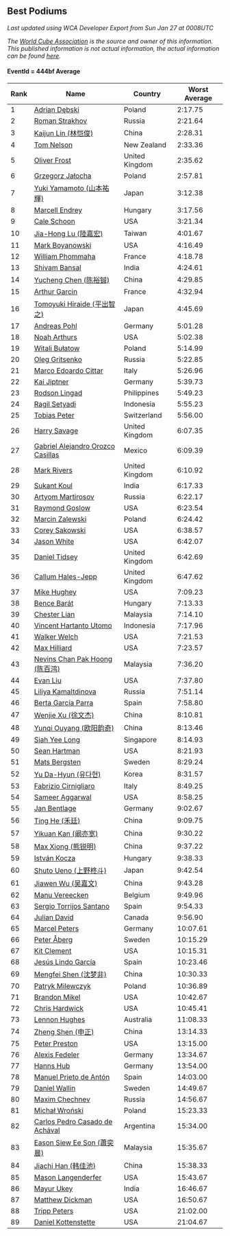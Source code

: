 ## Best Podiums

*Last updated using WCA Developer Export from Sun Jan 27 at 0008UTC*

*The [World Cube Association](https://www.worldcubeassociation.org) is the source and owner of this information. This published information is not actual information, the actual information can be found [here](https://www.worldcubeassociation.org/results).*

#### EventId = 444bf Average

|Rank|Name|Country|Worst Average|  
|--|--|--|--|  
|1|[Adrian Dębski](https://www.worldcubeassociation.org/persons/2017DEBS01)|Poland|2:17.75|  
|2|[Roman Strakhov](https://www.worldcubeassociation.org/persons/2012STRA02)|Russia|2:21.64|  
|3|[Kaijun Lin (林恺俊)](https://www.worldcubeassociation.org/persons/2013LINK01)|China|2:28.31|  
|4|[Tom Nelson](https://www.worldcubeassociation.org/persons/2013NELS01)|New Zealand|2:33.36|  
|5|[Oliver Frost](https://www.worldcubeassociation.org/persons/2012FROS01)|United Kingdom|2:35.62|  
|6|[Grzegorz Jałocha](https://www.worldcubeassociation.org/persons/2012JALO01)|Poland|2:57.81|  
|7|[Yuki Yamamoto (山本祐輝)](https://www.worldcubeassociation.org/persons/2010YAMA04)|Japan|3:12.38|  
|8|[Marcell Endrey](https://www.worldcubeassociation.org/persons/2007ENDR01)|Hungary|3:17.56|  
|9|[Cale Schoon](https://www.worldcubeassociation.org/persons/2014SCHO02)|USA|3:21.34|  
|10|[Jia-Hong Lu (陸嘉宏)](https://www.worldcubeassociation.org/persons/2007LUJI01)|Taiwan|4:01.67|  
|11|[Mark Boyanowski](https://www.worldcubeassociation.org/persons/2014BOYA01)|USA|4:16.49|  
|12|[William Phommaha](https://www.worldcubeassociation.org/persons/2015PHOM01)|France|4:18.78|  
|13|[Shivam Bansal](https://www.worldcubeassociation.org/persons/2011BANS02)|India|4:24.61|  
|14|[Yucheng Chen (陈裕铖)](https://www.worldcubeassociation.org/persons/2015CHEN49)|China|4:29.85|  
|15|[Arthur Garcin](https://www.worldcubeassociation.org/persons/2014GARC27)|France|4:32.94|  
|16|[Tomoyuki Hiraide (平出智之)](https://www.worldcubeassociation.org/persons/2012HIRA01)|Japan|4:45.69|  
|17|[Andreas Pohl](https://www.worldcubeassociation.org/persons/2012POHL01)|Germany|5:01.28|  
|18|[Noah Arthurs](https://www.worldcubeassociation.org/persons/2012ARTH01)|USA|5:02.38|  
|19|[Witali Bułatow](https://www.worldcubeassociation.org/persons/2015BUAT01)|Poland|5:14.99|  
|20|[Oleg Gritsenko](https://www.worldcubeassociation.org/persons/2011GRIT01)|Russia|5:22.85|  
|21|[Marco Edoardo Cittar](https://www.worldcubeassociation.org/persons/2015CITT01)|Italy|5:26.96|  
|22|[Kai Jiptner](https://www.worldcubeassociation.org/persons/2007JIPT01)|Germany|5:39.73|  
|23|[Rodson Lingad](https://www.worldcubeassociation.org/persons/2011LING02)|Philippines|5:49.23|  
|24|[Ragil Setyadi](https://www.worldcubeassociation.org/persons/2011SETY02)|Indonesia|5:55.23|  
|25|[Tobias Peter](https://www.worldcubeassociation.org/persons/2014PETE03)|Switzerland|5:56.00|  
|26|[Harry Savage](https://www.worldcubeassociation.org/persons/2013SAVA01)|United Kingdom|6:07.35|  
|27|[Gabriel Alejandro Orozco Casillas](https://www.worldcubeassociation.org/persons/2008CASI01)|Mexico|6:09.39|  
|28|[Mark Rivers](https://www.worldcubeassociation.org/persons/2015RIVE05)|United Kingdom|6:10.92|  
|29|[Sukant Koul](https://www.worldcubeassociation.org/persons/2014KOUL01)|India|6:17.33|  
|30|[Artyom Martirosov](https://www.worldcubeassociation.org/persons/2016MART29)|Russia|6:22.17|  
|31|[Raymond Goslow](https://www.worldcubeassociation.org/persons/2014GOSL01)|USA|6:23.54|  
|32|[Marcin Zalewski](https://www.worldcubeassociation.org/persons/2011ZALE02)|Poland|6:24.42|  
|33|[Corey Sakowski](https://www.worldcubeassociation.org/persons/2011SAKO01)|USA|6:38.57|  
|34|[Jason White](https://www.worldcubeassociation.org/persons/2016WHIT16)|USA|6:42.07|  
|35|[Daniel Tidsey](https://www.worldcubeassociation.org/persons/2016TIDS01)|United Kingdom|6:42.69|  
|36|[Callum Hales-Jepp](https://www.worldcubeassociation.org/persons/2012HALE01)|United Kingdom|6:47.62|  
|37|[Mike Hughey](https://www.worldcubeassociation.org/persons/2007HUGH01)|USA|7:09.23|  
|38|[Bence Barát](https://www.worldcubeassociation.org/persons/2008BARA01)|Hungary|7:13.33|  
|39|[Chester Lian](https://www.worldcubeassociation.org/persons/2009LIAN03)|Malaysia|7:14.10|  
|40|[Vincent Hartanto Utomo](https://www.worldcubeassociation.org/persons/2010UTOM01)|Indonesia|7:17.96|  
|41|[Walker Welch](https://www.worldcubeassociation.org/persons/2011WELC01)|USA|7:21.53|  
|42|[Max Hilliard](https://www.worldcubeassociation.org/persons/2015HILL09)|USA|7:23.57|  
|43|[Nevins Chan Pak Hoong (陈百鸿)](https://www.worldcubeassociation.org/persons/2010CHAN20)|Malaysia|7:36.20|  
|44|[Evan Liu](https://www.worldcubeassociation.org/persons/2009LIUE01)|USA|7:37.80|  
|45|[Liliya Kamaltdinova](https://www.worldcubeassociation.org/persons/2012KAMA01)|Russia|7:51.14|  
|46|[Berta García Parra](https://www.worldcubeassociation.org/persons/2014PARR02)|Spain|7:58.80|  
|47|[Wenjie Xu (徐文杰)](https://www.worldcubeassociation.org/persons/2016XUWE02)|China|8:10.81|  
|48|[Yunqi Ouyang (欧阳韵奇)](https://www.worldcubeassociation.org/persons/2007YUNQ01)|China|8:13.46|  
|49|[Siah Yee Long](https://www.worldcubeassociation.org/persons/2015LONG01)|Singapore|8:14.93|  
|50|[Sean Hartman](https://www.worldcubeassociation.org/persons/2016HART02)|USA|8:21.93|  
|51|[Mats Bergsten](https://www.worldcubeassociation.org/persons/2008BERG04)|Sweden|8:29.24|  
|52|[Yu Da-Hyun (유다현)](https://www.worldcubeassociation.org/persons/2008YUDA01)|Korea|8:31.57|  
|53|[Fabrizio Cirnigliaro](https://www.worldcubeassociation.org/persons/2008CIRN01)|Italy|8:49.25|  
|54|[Sameer Aggarwal](https://www.worldcubeassociation.org/persons/2017AGGA01)|USA|8:58.25|  
|55|[Jan Bentlage](https://www.worldcubeassociation.org/persons/2010BENT01)|Germany|9:02.67|  
|56|[Ting He (禾廷)](https://www.worldcubeassociation.org/persons/2015HETI01)|China|9:09.75|  
|57|[Yikuan Kan (阚亦宽)](https://www.worldcubeassociation.org/persons/2015KANY01)|China|9:30.22|  
|58|[Max Xiong (熊锐明)](https://www.worldcubeassociation.org/persons/2015XION03)|China|9:37.22|  
|59|[István Kocza](https://www.worldcubeassociation.org/persons/2005KOCZ01)|Hungary|9:38.33|  
|60|[Shuto Ueno (上野柊斗)](https://www.worldcubeassociation.org/persons/2008UENO01)|Japan|9:42.54|  
|61|[Jiawen Wu (吴嘉文)](https://www.worldcubeassociation.org/persons/2010WUJI01)|China|9:43.28|  
|62|[Manu Vereecken](https://www.worldcubeassociation.org/persons/2010VERE01)|Belgium|9:49.96|  
|63|[Sergio Torrijos Santano](https://www.worldcubeassociation.org/persons/2013SANT13)|Spain|9:54.33|  
|64|[Julian David](https://www.worldcubeassociation.org/persons/2010DAVI06)|Canada|9:56.90|  
|65|[Marcel Peters](https://www.worldcubeassociation.org/persons/2012PETE03)|Germany|10:07.61|  
|66|[Peter Åberg](https://www.worldcubeassociation.org/persons/2013ABER01)|Sweden|10:15.29|  
|67|[Kit Clement](https://www.worldcubeassociation.org/persons/2008CLEM01)|USA|10:15.31|  
|68|[Jesús Lindo García](https://www.worldcubeassociation.org/persons/2013GARC08)|Spain|10:23.46|  
|69|[Mengfei Shen (沈梦非)](https://www.worldcubeassociation.org/persons/2018SHEN07)|China|10:30.33|  
|70|[Patryk Milewczyk](https://www.worldcubeassociation.org/persons/2014MILE01)|Poland|10:36.89|  
|71|[Brandon Mikel](https://www.worldcubeassociation.org/persons/2011MIKE01)|USA|10:42.67|  
|72|[Chris Hardwick](https://www.worldcubeassociation.org/persons/2003HARD01)|USA|10:45.41|  
|73|[Lennon Hughes](https://www.worldcubeassociation.org/persons/2017HUGH04)|Australia|11:08.33|  
|74|[Zheng Shen (申正)](https://www.worldcubeassociation.org/persons/2017SHEN06)|China|13:14.33|  
|75|[Peter Preston](https://www.worldcubeassociation.org/persons/2017PRES02)|USA|13:15.00|  
|76|[Alexis Fedeler](https://www.worldcubeassociation.org/persons/2015FEDE01)|Germany|13:34.67|  
|77|[Hanns Hub](https://www.worldcubeassociation.org/persons/2013HUBH01)|Germany|13:54.00|  
|78|[Manuel Prieto de Antón](https://www.worldcubeassociation.org/persons/2015ANTO04)|Spain|14:03.00|  
|79|[Daniel Wallin](https://www.worldcubeassociation.org/persons/2013WALL03)|Sweden|14:49.67|  
|80|[Maxim Chechnev](https://www.worldcubeassociation.org/persons/2011CHEC01)|Russia|14:56.67|  
|81|[Michał Wroński](https://www.worldcubeassociation.org/persons/2015WRON01)|Poland|15:23.33|  
|82|[Carlos Pedro Casado de Achával](https://www.worldcubeassociation.org/persons/2012ACHA01)|Argentina|15:34.00|  
|83|[Eason Siew Ee Son (蕭奕晨)](https://www.worldcubeassociation.org/persons/2009SIEW02)|Malaysia|15:35.67|  
|84|[Jiachi Han (韩佳池)](https://www.worldcubeassociation.org/persons/2014HANJ02)|China|15:38.33|  
|85|[Mason Langenderfer](https://www.worldcubeassociation.org/persons/2013LANG03)|USA|15:43.67|  
|86|[Mayur Ukey](https://www.worldcubeassociation.org/persons/2014UKEY01)|India|16:46.67|  
|87|[Matthew Dickman](https://www.worldcubeassociation.org/persons/2013DICK01)|USA|16:50.67|  
|88|[Tripp Peters](https://www.worldcubeassociation.org/persons/2017PETE04)|USA|21:02.00|  
|89|[Daniel Kottenstette](https://www.worldcubeassociation.org/persons/2012KOTT01)|USA|21:04.67|  
